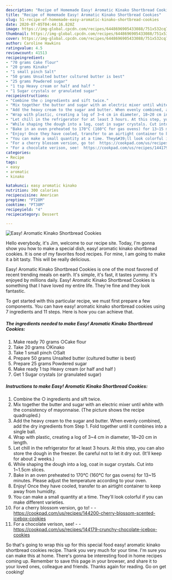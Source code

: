 ```yaml
---
description: "Recipe of Homemade Easy! Aromatic Kinako Shortbread Cookies"
title: "Recipe of Homemade Easy! Aromatic Kinako Shortbread Cookies"
slug: 51-recipe-of-homemade-easy-aromatic-kinako-shortbread-cookies
date: 2020-07-05T04:44:16.820Z
image: https://img-global.cpcdn.com/recipes/6448696905433088/751x532cq70/easy-aromatic-kinako-shortbread-cookies-recipe-main-photo.jpg
thumbnail: https://img-global.cpcdn.com/recipes/6448696905433088/751x532cq70/easy-aromatic-kinako-shortbread-cookies-recipe-main-photo.jpg
cover: https://img-global.cpcdn.com/recipes/6448696905433088/751x532cq70/easy-aromatic-kinako-shortbread-cookies-recipe-main-photo.jpg
author: Caroline Hawkins
ratingvalue: 4.5
reviewcount: 41513
recipeingredient:
- "70 grams Cake flour"
- "20 grams Kinako"
- "1 small pinch Salt"
- "50 grams Unsalted butter cultured butter is best"
- "25 grams Powdered sugar"
- "1 tsp Heavy cream or half and half "
- "1 Sugar crystals or granulated sugar"
recipeinstructions:
- "Combine the ○ ingredients and sift twice."
- "Mix together the butter and sugar with an electric mixer until white with the consistency of mayonnaise. (The picture shows the recipe quadrupled.)"
- "Add the heavy cream to the sugar and butter. When evenly combined, add the dry ingredients from Step 1. Fold together until it combines into a single ball."
- "Wrap with plastic, creating a log of 3~4 cm in diameter, 18~20 cm in length."
- "Let chill in the refrigerator for at least 3 hours. At this step, you can also store the dough in the freezer. Be careful not to let it dry out. (It&#39;ll keep for about 2 weeks.)"
- "While shaping the dough into a log, coat in sugar crystals. Cut into 1~1.5cm slices."
- "Bake in an oven preheated to 170°C (160°C for gas ovens) for 13~15 minutes. Please adjust the temperature according to your oven."
- "Enjoy! Once they have cooled, transfer to an airtight container to keep away from humidity."
- "You can make a small quantity at a time. They&#39;ll look colorful if you can make different varieties."
- "For a cherry blossom version, go to!  https://cookpad.com/us/recipes/144200-cherry-blossom-scented-icebox-cookies"
- "For a chocolate verison, see!  https://cookpad.com/us/recipes/144179-crunchy-chocolate-icebox-cookies"
categories:
- Recipe
tags:
- easy
- aromatic
- kinako

katakunci: easy aromatic kinako 
nutrition: 300 calories
recipecuisine: American
preptime: "PT28M"
cooktime: "PT38M"
recipeyield: "4"
recipecategory: Dessert

---
```



![Easy! Aromatic Kinako Shortbread Cookies](https://img-global.cpcdn.com/recipes/6448696905433088/751x532cq70/easy-aromatic-kinako-shortbread-cookies-recipe-main-photo.jpg)

Hello everybody, it's Jim, welcome to our recipe site. Today, I'm gonna show you how to make a special dish, easy! aromatic kinako shortbread cookies. It is one of my favorites food recipes. For mine, I am going to make it a bit tasty. This will be really delicious.

Easy! Aromatic Kinako Shortbread Cookies is one of the most favored of recent trending meals on earth. It's simple, it's fast, it tastes yummy. It's enjoyed by millions daily. Easy! Aromatic Kinako Shortbread Cookies is something that I have loved my entire life. They're fine and they look fantastic.




To get started with this particular recipe, we must first prepare a few components. You can have easy! aromatic kinako shortbread cookies using 7 ingredients and 11 steps. Here is how you can achieve that.

<!--inarticleads1-->

##### The ingredients needed to make Easy! Aromatic Kinako Shortbread Cookies:

1. Make ready 70 grams ○Cake flour
1. Take 20 grams ○Kinako
1. Take 1 small pinch ○Salt
1. Prepare 50 grams Unsalted butter (cultured butter is best)
1. Prepare 25 grams Powdered sugar
1. Make ready 1 tsp Heavy cream (or half and half )
1. Get 1 Sugar crystals (or granulated sugar)




<!--inarticleads2-->

##### Instructions to make Easy! Aromatic Kinako Shortbread Cookies:

1. Combine the ○ ingredients and sift twice.
1. Mix together the butter and sugar with an electric mixer until white with the consistency of mayonnaise. (The picture shows the recipe quadrupled.)
1. Add the heavy cream to the sugar and butter. When evenly combined, add the dry ingredients from Step 1. Fold together until it combines into a single ball.
1. Wrap with plastic, creating a log of 3~4 cm in diameter, 18~20 cm in length.
1. Let chill in the refrigerator for at least 3 hours. At this step, you can also store the dough in the freezer. Be careful not to let it dry out. (It&#39;ll keep for about 2 weeks.)
1. While shaping the dough into a log, coat in sugar crystals. Cut into 1~1.5cm slices.
1. Bake in an oven preheated to 170°C (160°C for gas ovens) for 13~15 minutes. Please adjust the temperature according to your oven.
1. Enjoy! Once they have cooled, transfer to an airtight container to keep away from humidity.
1. You can make a small quantity at a time. They&#39;ll look colorful if you can make different varieties.
1. For a cherry blossom version, go to! -  - https://cookpad.com/us/recipes/144200-cherry-blossom-scented-icebox-cookies
1. For a chocolate verison, see! -  - https://cookpad.com/us/recipes/144179-crunchy-chocolate-icebox-cookies




So that's going to wrap this up for this special food easy! aromatic kinako shortbread cookies recipe. Thank you very much for your time. I'm sure you can make this at home. There's gonna be interesting food in home recipes coming up. Remember to save this page in your browser, and share it to your loved ones, colleague and friends. Thanks again for reading. Go on get cooking!
